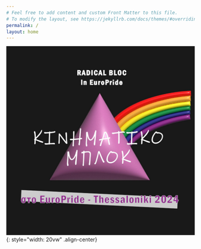 ```yaml
---
# Feel free to add content and custom Front Matter to this file.
# To modify the layout, see https://jekyllrb.com/docs/themes/#overriding-theme-defaults
permalink: /
layout: home
---
```



![logo](/assets/logo.jpg){: style="width: 20vw" .align-center}
